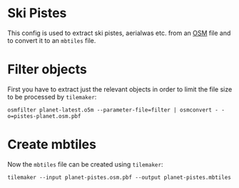 # Ski Pistes

This config is used to extract ski pistes, aerialwas etc. from an [OSM](https://www.openstreetmap.org) file and to convert it to an `mbtiles` file.

# Filter objects

First you have to extract just the relevant objects in order to limit the file size to be processed by `tilemaker`:

```
osmfilter planet-latest.o5m --parameter-file=filter | osmconvert - -o=pistes-planet.osm.pbf
```

# Create mbtiles

Now the `mbtiles` file can be created using `tilemaker`:

```
tilemaker --input planet-pistes.osm.pbf --output planet-pistes.mbtiles
```
